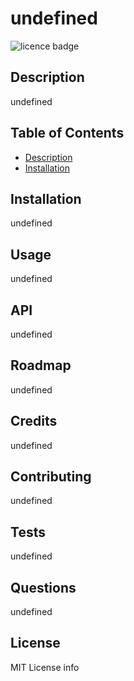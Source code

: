 # undefined
  ![licence badge](https://img.shields.io/badge/License-MIT-blue.svg?style=flat-square)
  ## Description
  <a name="description"></a>
  undefined

  ## Table of Contents
  - [Description](#description)
  - [Installation](#installation)

  ## Installation
  <a name="installation"></a>
  undefined
  ## Usage
  <a name="usage"></a>
  undefined
  ## API
  <a name="api"></a>
  undefined
  ## Roadmap
  <a name="roadmap"></a>
  undefined
  ## Credits
  <a name="credit"></a>
  undefined
  ## Contributing
  <a name="contribute"></a>
  undefined
  ## Tests
  <a name="test"></a>
  undefined
  ## Questions
  <a name="question"></a>
  undefined
  ## License
  <a name="licence"></a>
  MIT License info
  